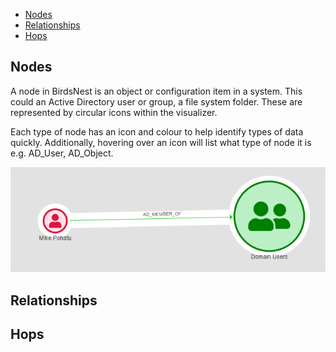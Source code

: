 
* [Nodes](#Nodes)
* [Relationships](#Relationships)
* [Hops](#Hops)

## Nodes
A node in BirdsNest is an object or configuration item in a system. This could an Active Directory user or group, a file system folder. These are represented by circular icons within the visualizer. 

Each type of node has an icon and colour to help identify types of data quickly. Additionally, hovering over an icon will list what type of node it is e.g. AD_User, AD_Object. 


![Nodes](/documentation/image/intro/nodes-relationships.png "Nodes")



## Relationships


## Hops
